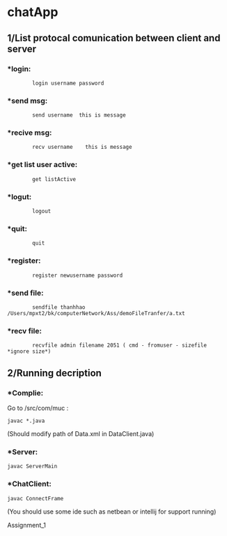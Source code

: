 # chatApp 

## 1/List protocal comunication between client and server
### *login:

            login username password
            
### *send msg:

            send username  this is message
            
            
### *recive msg:


            recv username    this is message
            
            
### *get list user active:  

            get listActive
            
            
### *logut: 

    
            logout
            
            
### *quit:  

                
            quit
            
            
### *register:  


            register newusername password
            
            
### *send file:             


            sendfile thanhhao /Users/mpxt2/bk/computerNetwork/Ass/demoFileTranfer/a.txt
            
            
### *recv file: 


            recvfile admin filename 2051 ( cmd - fromuser - sizefile *ignore size*)
            
            
## 2/Running decription
### *Complie:
Go to /src/com/muc :

    javac *.java

(Should modify path of Data.xml in DataClient.java)
### *Server: 


    javac ServerMain
    
    
### *ChatClient:


    javac ConnectFrame
    
    

(You should use some ide such as netbean or intellij for support running)

Assignment_1
